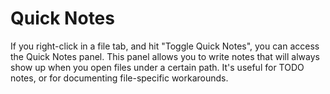 # Quick Notes

If you right-click in a file tab, and hit "Toggle Quick Notes", you can access the Quick Notes panel. This panel allows you to write notes that will always show up when you open files under a certain path. It's useful for TODO notes, or for documenting file-specific workarounds.
